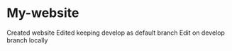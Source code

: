# My-website
Created website 
Edited keeping develop as default branch
Edit on develop branch locally
